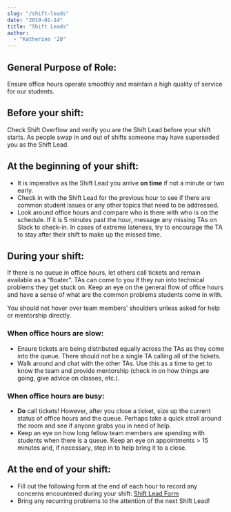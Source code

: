 ```yaml
---
slug: "/shift-leads"
date: "2019-01-14"
title: "Shift Leads"
author:
  - "Katherine '20"
---
```


## General Purpose of Role:

Ensure office hours operate smoothly and maintain a high quality of service for our students.

## Before your shift:

Check Shift Overflow and verify you are the Shift Lead before your shift starts. As people swap in and out of shifts someone may have superseded you as the Shift Lead.

## At the beginning of your shift:

- It is imperative as the Shift Lead you arrive **on time** if not a minute or two early.
- Check in with the Shift Lead for the previous hour to see if there are common student issues or any other topics that need to be addressed.
- Look around office hours and compare who is there with who is on the schedule. If it is 5 minutes past the hour, message any missing TAs on Slack to check-in. In cases of extreme lateness, try to encourage the TA to stay after their shift to make up the missed time.

## During your shift:

If there is no queue in office hours, let others call tickets and remain available as a “floater”. TAs can come to you if they run into technical problems they get stuck on. Keep an eye on the general flow of office hours and have a sense of what are the common problems students come in with.

You should not hover over team members’ shoulders unless asked for help or mentorship directly.

### When office hours are slow:

- Ensure tickets are being distributed equally across the TAs as they come into the queue. There should not be a single TA calling all of the tickets.
- Walk around and chat with the other TAs. Use this as a time to get to know the team and provide mentorship (check in on how things are going, give advice on classes, etc.).

### When office hours are busy:

- **Do** call tickets! However, after you close a ticket, size up the current status of office hours and the queue. Perhaps take a quick stroll around the room and see if anyone grabs you in need of help.
- Keep an eye on how long fellow team members are spending with students when there is a queue. Keep an eye on appointments > 15 minutes and, if necessary, step in to help bring it to a close.

## At the end of your shift:

- Fill out the following form at the end of each hour to record any concerns encountered during your shift: [Shift Lead Form](https://forms.gle/aUGtnnx8AGHcGEuE7)
- Bring any recurring problems to the attention of the next Shift Lead!

